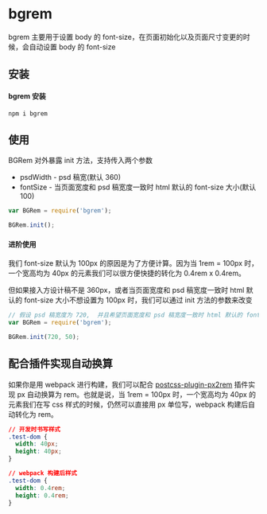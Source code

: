 # bgrem #

bgrem 主要用于设置 body 的 font-size，在页面初始化以及页面尺寸变更的时候，会自动设置 body 的 font-size

## 安装 ##

#### bgrem 安装 ####
```$
npm i bgrem
```	

## 使用 ##

BGRem 对外暴露 init 方法，支持传入两个参数
- psdWidth - psd 稿宽(默认  360)
- fontSize - 当页面宽度和 psd 稿宽度一致时 html 默认的 font-size 大小(默认 100)

```js
var BGRem = require('bgrem');

BGRem.init();
```

####  进阶使用 ####

我们 font-size 默认为 100px 的原因是为了方便计算。因为当 1rem = 100px 时，一个宽高均为 40px 的元素我们可以很方便快捷的转化为 0.4rem x 0.4rem。

但如果接入方设计稿不是 360px，或者当页面宽度和 psd 稿宽度一致时 html 默认的 font-size 大小不想设置为 100px 时，我们可以通过 init 方法的参数来改变

```js
// 假设 psd 稿宽度为 720,  并且希望页面宽度和 psd 稿宽度一致时 html 默认的 font-size为 50px
var BGRem = require('bgrem');

BGRem.init(720, 50);
```

## 配合插件实现自动换算

如果你是用 webpack 进行构建，我们可以配合 [postcss-plugin-px2rem](https://github.com/pigcan/postcss-plugin-px2rem) 插件实现 px 自动换算为 rem。也就是说，当 1rem = 100px 时，一个宽高均为 40px 的元素我们在写 css 样式的时候，仍然可以直接用 px 单位写，webpack 构建后自动转化为 rem。
```css
// 开发时书写样式
.test-dom {
  width: 40px;
  height: 40px;
}

// webpack 构建后样式
.test-dom {
  width: 0.4rem;
  height: 0.4rem;
}
```

